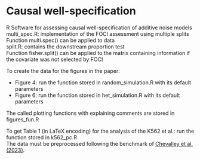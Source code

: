 # Causal well-specification
R Software for assessing causal well-specification of additive noise models
multi_spec.R: implementation of the FOCI assessment using multiple splits <br>
Function multi.spec() can be applied to data <br>
split.R: contains the downstream proportion test <br>
Function fisher.split() can be applied to the matrix containing information if the covariate was not selected by FOCI

To create the data for the figures in the paper:
- Figure 4: run the function stored in random_simulation.R with its default parameters
- Figure 6: run the function stored in het_simulation.R with its default parameters

The called plotting functions with explaining comments are stored in figures_fun.R

To get Table 1 (in LaTeX encoding) for the analysis of the K562 et al.: run the function stored in k562_pc.R <br>
The data must be preprocessed following the benchmark of [Chevalley et al. (2023)](https://arxiv.org/abs/2210.17283).

